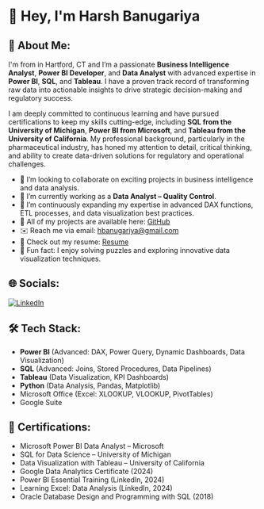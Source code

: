 # 👋 Hey, I'm Harsh Banugariya

## 🔎 About Me:
I'm from in Hartford, CT and I’m a passionate **Business Intelligence Analyst**, **Power BI Developer**, and **Data Analyst** with advanced expertise in **Power BI**, **SQL**, and **Tableau**. I have a proven track record of transforming raw data into actionable insights to drive strategic decision-making and regulatory success.

I am deeply committed to continuous learning and have pursued certifications to keep my skills cutting-edge, including **SQL from the University of Michigan**, **Power BI from Microsoft**, and **Tableau from the University of California**. My professional background, particularly in the pharmaceutical industry, has honed my attention to detail, critical thinking, and ability to create data-driven solutions for regulatory and operational challenges.

- 💼 I’m looking to collaborate on exciting projects in business intelligence and data analysis.
- 🚀 I’m currently working as a **Data Analyst – Quality Control**.
- 🌱 I’m continuously expanding my expertise in advanced DAX functions, ETL processes, and data visualization best practices.
- 📝 All of my projects are available here: [GitHub](https://github.com/hbanugariya/harsh_portfolio)
- ✉️ Reach me via email: [hbanugariya@gmail.com](mailto:hbanugariya@gmail.com)
- 📄 Check out my resume: [Resume](http://www.linkedin.com/in/harshbanugariya)
- 🤔 Fun fact: I enjoy solving puzzles and exploring innovative data visualization techniques.

## 🌐 Socials:
[![LinkedIn](https://img.shields.io/badge/LinkedIn-Profile-blue)](http://www.linkedin.com/in/harshbanugariya)

## 🛠️ Tech Stack:
- **Power BI** (Advanced: DAX, Power Query, Dynamic Dashboards, Data Visualization)
- **SQL** (Advanced: Joins, Stored Procedures, Data Pipelines)
- **Tableau** (Data Visualization, KPI Dashboards)
- **Python** (Data Analysis, Pandas, Matplotlib)
- Microsoft Office (Excel: XLOOKUP, VLOOKUP, PivotTables)
- Google Suite

## 🏅 Certifications:
- Microsoft Power BI Data Analyst – Microsoft
- SQL for Data Science – University of Michigan
- Data Visualization with Tableau – University of California
- Google Data Analytics Certificate (2024)
- Power BI Essential Training (LinkedIn, 2024)
- Learning Excel: Data Analysis (LinkedIn, 2024)
- Oracle Database Design and Programming with SQL (2018)

